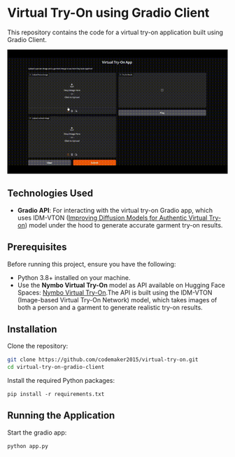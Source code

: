 # Virtual Try-On using Gradio Client

This repository contains the code for a virtual try-on application built using Gradio Client.

![demo](demo/demo.gif)

## Technologies Used
- **Gradio API**: For interacting with the virtual try-on Gradio app, which uses IDM-VTON ([Improving Diffusion Models for Authentic Virtual Try-on](https://huggingface.co/yisol/IDM-VTON)) model under the hood to generate accurate garment try-on results.

## Prerequisites
Before running this project, ensure you have the following:
- Python 3.8+ installed on your machine.
- Use the **Nymbo Virtual Try-On** model as API available on Hugging Face Spaces: [Nymbo Virtual Try-On](https://huggingface.co/spaces/Nymbo/Virtual-Try-On).The API is built using the IDM-VTON (Image-based Virtual Try-On Network) model, which takes images of both a person and a garment to generate realistic try-on results.

## Installation
Clone the repository:
```bash
git clone https://github.com/codemaker2015/virtual-try-on.git
cd virtual-try-on-gradio-client
```
Install the required Python packages:
```
pip install -r requirements.txt
```

## Running the Application
Start the gradio app:
```
python app.py
```
   





